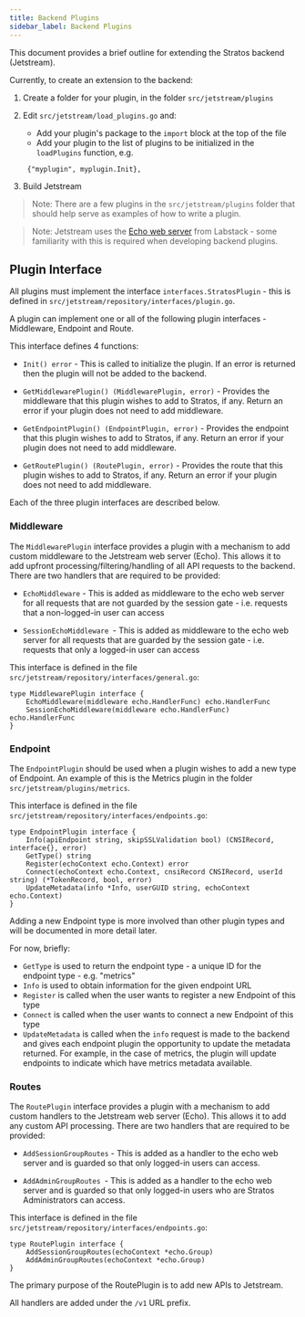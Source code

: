 ```yaml
---
title: Backend Plugins
sidebar_label: Backend Plugins
---
```


This document provides a brief outline for extending the Stratos backend (Jetstream).

Currently, to create an extension to the backend:

1. Create a folder for your plugin, in the folder `src/jetstream/plugins`
1. Edit `src/jetstream/load_plugins.go` and:
   - Add your plugin's package to the `import` block at the top of the file
   - Add your plugin to the list of plugins to be initialized in the `loadPlugins` function, e.g.

   ```
    {"myplugin", myplugin.Init},
   ```

1. Build Jetstream

> Note: There are a few plugins in the `src/jetstream/plugins` folder that should help serve as examples of how to write a plugin.

> Note: Jetstream uses the [Echo web server](https://echo.labstack.com/) from Labstack - some familiarity with this is required when developing backend plugins.
## Plugin Interface

All plugins must implement the interface `interfaces.StratosPlugin` - this is defined in `src/jetstream/repository/interfaces/plugin.go`.

A plugin can implement one or all of the following plugin interfaces - Middleware, Endpoint and Route.

This interface defines 4 functions:

- `Init() error` - This is called to initialize the plugin. If an error is returned then the plugin will not be added to the backend.

- `GetMiddlewarePlugin() (MiddlewarePlugin, error)` - Provides the middleware that this plugin wishes to add to Stratos, if any. Return an error if your plugin does not need to add middleware.

- `GetEndpointPlugin() (EndpointPlugin, error)` - Provides the endpoint that this plugin wishes to add to Stratos, if any. Return an error if your plugin does not need to add middleware.

- `GetRoutePlugin() (RoutePlugin, error)` - Provides the route that this plugin wishes to add to Stratos, if any. Return an error if your plugin does not need to add middleware.

Each of the three plugin interfaces are described below.

### Middleware

The `MiddlewarePlugin` interface provides a plugin with a mechanism to add custom middleware to the Jetstream web server (Echo). This allows it to add upfront processing/filtering/handling of all API requests to the backend. There are two handlers that are required to be provided:

- `EchoMiddleware` - This is added as middleware to the echo web server for all requests that are not guarded by the session gate - i.e. requests that a non-logged-in user can access

- `SessionEchoMiddleware `- This is added as middleware to the echo web server for all requests that are  guarded by the session gate - i.e. requests that only a logged-in user can access

This interface is defined in the file `src/jetstream/repository/interfaces/general.go`:

```golang
type MiddlewarePlugin interface {
	EchoMiddleware(middleware echo.HandlerFunc) echo.HandlerFunc
	SessionEchoMiddleware(middleware echo.HandlerFunc) echo.HandlerFunc
}
```

### Endpoint

The `EndpointPlugin` should be used when a plugin wishes to add a new type of Endpoint. An example of this is the Metrics plugin in the folder `src/jetstream/plugins/metrics`.

This interface is defined in the file `src/jetstream/repository/interfaces/endpoints.go`:

```golang
type EndpointPlugin interface {
	Info(apiEndpoint string, skipSSLValidation bool) (CNSIRecord, interface{}, error)
	GetType() string
	Register(echoContext echo.Context) error
	Connect(echoContext echo.Context, cnsiRecord CNSIRecord, userId string) (*TokenRecord, bool, error)
	UpdateMetadata(info *Info, userGUID string, echoContext echo.Context)
}
```

Adding a new Endpoint type is more involved than other plugin types and will be documented in more detail later.

For now, briefly:

- `GetType` is used to return the endpoint type - a unique ID for the endpoint type - e.g. "metrics"
- `Info` is used to obtain information for the given endpoint URL
- `Register` is called when the user wants to register a new Endpoint of this type
- `Connect` is called when the user wants to connect a new Endpoint of this type
- `UpdateMetadata` is called when the `info` request is made to the backend and gives each endpoint plugin the opportunity to update the metadata returned. For example, in the case of metrics, the plugin will update endpoints to indicate which have metrics metadata available.

### Routes

The `RoutePlugin` interface provides a plugin with a mechanism to add custom handlers to the Jetstream web server (Echo). This allows it to add any custom API processing. There are two handlers that are required to be provided:

- `AddSessionGroupRoutes` - This is added as a handler to the echo web server and is guarded so that only logged-in users can access.

- `AddAdminGroupRoutes `- This is added as a handler to the echo web server and is guarded so that only logged-in users who are Stratos Administrators can access.

This interface is defined in the file `src/jetstream/repository/interfaces/endpoints.go`:

```golang
type RoutePlugin interface {
	AddSessionGroupRoutes(echoContext *echo.Group)
	AddAdminGroupRoutes(echoContext *echo.Group)
}
```

The primary purpose of the RoutePlugin is to add new APIs to Jetstream.

All handlers are added under the `/v1` URL prefix.

